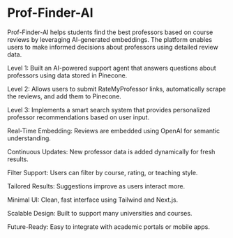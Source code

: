 # Prof-Finder-AI

Prof-Finder-AI helps students find the best professors based on course reviews by leveraging AI-generated embeddings. The platform enables users to make informed decisions about professors using detailed review data.

Level 1: Built an AI-powered support agent that answers questions about professors using data stored in Pinecone.

Level 2: Allows users to submit RateMyProfessor links, automatically scrape the reviews, and add them to Pinecone.

Level 3: Implements a smart search system that provides personalized professor recommendations based on user input.

Real-Time Embedding: Reviews are embedded using OpenAI for semantic understanding.

Continuous Updates: New professor data is added dynamically for fresh results.

Filter Support: Users can filter by course, rating, or teaching style.

Tailored Results: Suggestions improve as users interact more.

Minimal UI: Clean, fast interface using Tailwind and Next.js.

Scalable Design: Built to support many universities and courses.

Future-Ready: Easy to integrate with academic portals or mobile apps.

